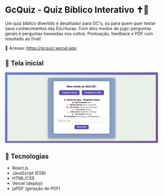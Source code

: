 # GcQuiz - Quiz Bíblico Interativo ✝️📖

Um quiz bíblico divertido e desafiador para GC's, ou para quem quer testar seus conhecimentos das Escrituras. Com dois modos de jogo: perguntas gerais e perguntas baseadas nos cultos. Pontuação, feedback e PDF com resultado ao final!

🔗 Acesse: https://gcquiz.vercel.app

## 📸 Tela inicial

![Tela Inicial](./public/Tela_Inicial.png)

## 🚀 Tecnologias
- React.js
- JavaScript (ES6)
- HTML/CSS
- Vercel (deploy)
- jsPDF (geração de PDF)

